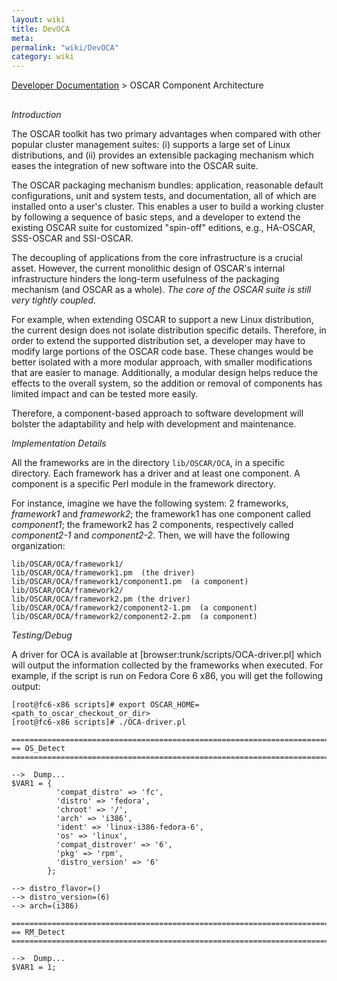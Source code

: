 ```yaml
---
layout: wiki
title: DevOCA
meta: 
permalink: "wiki/DevOCA"
category: wiki
---
```

<!-- Name: DevOCA -->
<!-- Version: 7 -->
<!-- Author: bli -->

[Developer Documentation](wiki/DevelDocs) > OSCAR Component Architecture
## 

*Introduction*

The OSCAR toolkit has two primary advantages when compared with other popular cluster management suites: (i) supports a large set of Linux distributions, and (ii) provides an extensible packaging mechanism which eases the integration of new software into the OSCAR suite.

The OSCAR packaging mechanism bundles: application, reasonable default configurations, unit and system tests, and documentation, all of which are installed onto a user's cluster.  This enables a user to build a working cluster by following a sequence of basic steps, and a developer to extend the existing OSCAR suite for customized "spin-off" editions, e.g., HA-OSCAR, SSS-OSCAR and SSI-OSCAR.

The decoupling of applications from the core infrastructure is a crucial asset.  However, the current monolithic design of OSCAR's internal infrastructure hinders the long-term usefulness of the packaging mechanism (and OSCAR as a whole). *The core of the OSCAR suite is still very tightly coupled*.

For example, when extending OSCAR to support a new Linux distribution, the current design does not isolate distribution specific details. Therefore, in order to extend the supported distribution set, a developer may have to modify large portions of the OSCAR code base.  These changes would be better isolated with a more modular approach, with smaller modifications that are easier to manage.  Additionally, a modular design helps reduce the effects
to the overall system, so the addition or removal of components has limited impact and can be tested more easily.

Therefore, a component-based approach to software development will bolster the adaptability and help with development and maintenance. 

*Implementation Details*

All the frameworks are in the directory `lib/OSCAR/OCA`, in a specific directory. Each framework has a driver and at least one component. A component is a specific Perl module in the framework directory.

For instance, imagine we have the following system: 2 frameworks, _framework1_ and _framework2_; the framework1 has one component called _component1_; the framework2 has 2 components, respectively called _component2-1_ and _component2-2_.
Then, we will have the following organization:

    lib/OSCAR/OCA/framework1/
    lib/OSCAR/OCA/framework1.pm  (the driver)
    lib/OSCAR/OCA/framework1/component1.pm  (a component)
    lib/OSCAR/OCA/framework2/
    lib/OSCAR/OCA/framework2.pm (the driver)
    lib/OSCAR/OCA/framework2/component2-1.pm  (a component)
    lib/OSCAR/OCA/framework2/component2-2.pm  (a component)

*Testing/Debug*

A driver for OCA is available at [browser:trunk/scripts/OCA-driver.pl] which will output the information collected by the frameworks when executed.  For example, if the script is run on Fedora Core 6 x86, you will get the following output:


    [root@fc6-x86 scripts]# export OSCAR_HOME=<path_to_oscar_checkout_or_dir>
    [root@fc6-x86 scripts]# ./OCA-driver.pl 
    
    =============================================================================
    == OS_Detect
    =============================================================================
    
    -->  Dump...
    $VAR1 = {
              'compat_distro' => 'fc',
              'distro' => 'fedora',
              'chroot' => '/',
              'arch' => 'i386',
              'ident' => 'linux-i386-fedora-6',
              'os' => 'linux',
              'compat_distrover' => '6',
              'pkg' => 'rpm',
              'distro_version' => '6'
            };
    
    --> distro_flavor=()
    --> distro_version=(6)
    --> arch=(i386)
    
    =============================================================================
    == RM_Detect
    =============================================================================
    
    -->  Dump...
    $VAR1 = 1;
